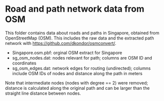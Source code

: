 # Road and path network data from OSM

This folder contains data about roads and paths in Singapore, obtained from OpenStreetMap (OSM). This includes the raw data and the extracted path network with https://github.com/dkondor/osmconvert/.

 - Singapore.osm.pbf: orginal OSM extract for Singapore
 - sg_osm_nodes.dat: nodes relevant for path; columns are OSM ID and coordinates
 - sg_osm_edges.dat: network edges for routing (undirected); columns include OSM IDs of nodes and distance along the path in meters

Note that intermediate nodes (nodes with degree == 2) were removed; distance is calculated along the original path and can be larger than the straight line distance between nodes.

